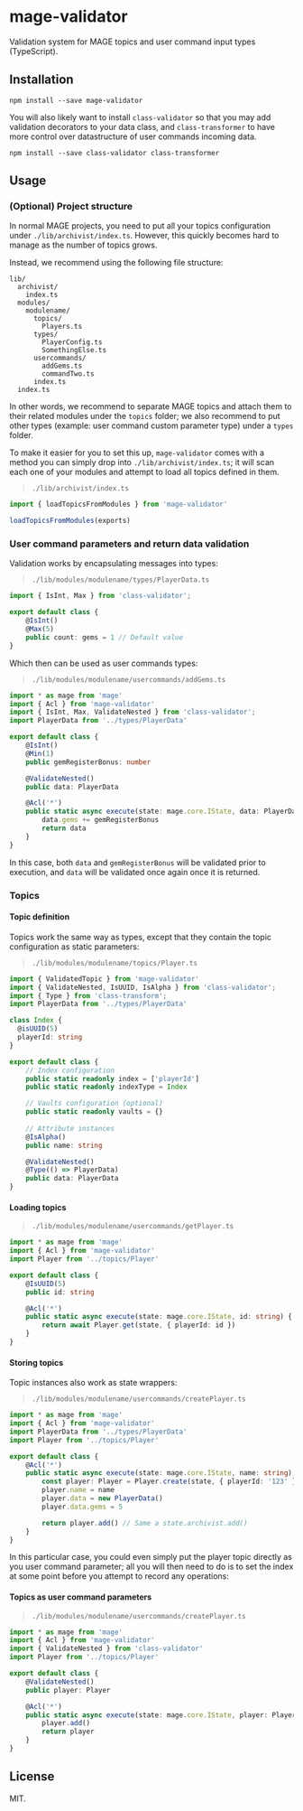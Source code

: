 mage-validator
==============

Validation system for MAGE topics and user command input types (TypeScript).

Installation
-------------

```shell
npm install --save mage-validator
```

You will also likely want to install `class-validator` so that you may add 
validation decorators to your data class, and `class-transformer` to
have more control over datastructure of user commands incoming data.

```shell
npm install --save class-validator class-transformer
```

Usage
-----

### (Optional) Project structure

In normal MAGE projects, you need to put all your topics configuration under
`./lib/archivist/index.ts`. However, this quickly becomes hard to manage as
the number of topics grows.

Instead, we recommend using the following file structure:

```plaintext
lib/
  archivist/
    index.ts
  modules/
    modulename/
      topics/
        Players.ts
      types/
        PlayerConfig.ts
        SomethingElse.ts
      usercommands/
        addGems.ts
        commandTwo.ts
      index.ts
  index.ts
```

In other words, we recommend to separate MAGE topics and attach them to their
related modules under the `topics` folder; we also recommend to put other 
types (example: user command custom parameter type) under a `types` folder.

To make it easier for you to set this up, `mage-validator` comes with a method you
can simply drop into `./lib/archivist/index.ts`; it will scan each one of your
modules and attempt to load all topics defined in them.

> `./lib/archivist/index.ts`

```typescript
import { loadTopicsFromModules } from 'mage-validator'

loadTopicsFromModules(exports)
```

### User command parameters and return data validation

Validation works by encapsulating messages into types:

> `./lib/modules/modulename/types/PlayerData.ts`

```typescript
import { IsInt, Max } from 'class-validator';

export default class {
    @IsInt()
    @Max(5)
    public count: gems = 1 // Default value
}
```

Which then can be used as user commands types:

> `./lib/modules/modulename/usercommands/addGems.ts`

```typescript
import * as mage from 'mage'
import { Acl } from 'mage-validator'
import { IsInt, Max, ValidateNested } from 'class-validator';
import PlayerData from '../types/PlayerData'

export default class {
    @IsInt()
    @Min(1)
    public gemRegisterBonus: number

    @ValidateNested()
    public data: PlayerData

    @Acl('*')
    public static async execute(state: mage.core.IState, data: PlayerData, gemRegisterBonus: number) {
        data.gems += gemRegisterBonus
        return data
    }
}
```

In this case, both `data` and `gemRegisterBonus` will be validated prior to execution, and
`data` will be validated once again once it is returned.

### Topics

#### Topic definition

Topics work the same way as types, except that they contain the topic 
configuration as static parameters:

> `./lib/modules/modulename/topics/Player.ts`

```typescript
import { ValidatedTopic } from 'mage-validator'
import { ValidateNested, IsUUID, IsAlpha } from 'class-validator';
import { Type } from 'class-transform';
import PlayerData from '../types/PlayerData'

class Index {
  @isUUID(5)
  playerId: string
}

export default class {
    // Index configuration
    public static readonly index = ['playerId']
    public static readonly indexType = Index

    // Vaults configuration (optional)
    public static readonly vaults = {}
    
    // Attribute instances
    @IsAlpha()
    public name: string

    @ValidateNested()
    @Type(() => PlayerData)
    public data: PlayerData
}
```

#### Loading topics

> `./lib/modules/modulename/usercommands/getPlayer.ts`

```typescript
import * as mage from 'mage'
import { Acl } from 'mage-validator'
import Player from '../topics/Player'

export default class {
    @IsUUID(5)
    public id: string

    @Acl('*')
    public static async execute(state: mage.core.IState, id: string) {
        return await Player.get(state, { playerId: id })
    }
}
```

#### Storing topics

Topic instances also work as state wrappers:

> `./lib/modules/modulename/usercommands/createPlayer.ts`

```typescript
import * as mage from 'mage'
import { Acl } from 'mage-validator'
import PlayerData from '../types/PlayerData'
import Player from '../topics/Player'

export default class {
    @Acl('*')
    public static async execute(state: mage.core.IState, name: string) {
        const player: Player = Player.create(state, { playerId: '123' })
        player.name = name
        player.data = new PlayerData()
        player.data.gems = 5

        return player.add() // Same a state.archivist.add()
    }
}
```

In this particular case, you could even simply put the player
topic directly as you user command parameter; all you will 
then need to do is to set the index at some point before you attempt
to record any operations:

#### Topics as user command parameters

> `./lib/modules/modulename/usercommands/createPlayer.ts`

```typescript
import * as mage from 'mage'
import { Acl } from 'mage-validator'
import { ValidateNested } from 'class-validator'
import Player from '../topics/Player'

export default class {
    @ValidateNested()
    public player: Player

    @Acl('*')
    public static async execute(state: mage.core.IState, player: Player) {
        player.add()
        return player
    }
}
```

License
-------

MIT.
